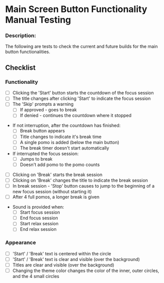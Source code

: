 # Main Screen Button Functionality Manual Testing 

### Description:
The following are tests to check the current and future builds for the main button functionalities.

## Checklist
### Functionality
- [ ] Clicking the 'Start' button starts the countdown of the focus session
- [ ] The title changes after clicking 'Start' to indicate the focus session
- [ ] The 'Skip' prompts a warning
  - [ ] If approved - goes to break
  - [ ] If denied - continues the countdown where it stopped
- If not interruption, after the countdown has finished:
  - [ ] Break button appears
  - [ ] Title changes to indicate it's break time
  - [ ] A single pomo is added (below the main button)
  - [ ] The break timer doesn't start automatically
- If interrupted the focus session:
  - [ ] Jumps to break 
  - [ ] Doesn't add pomo to the pomo counts
- [ ] Clicking on 'Break' starts the break session
- [ ] Clicking on 'Break' changes the title to indicate the break session
- [ ] In break session - 'Stop' button causes to jump to the beginning of a new focus session (without starting it)
- [ ] After 4 full pomos, a longer break is given
- Sound is provided when:
  - [ ] Start focus session
  - [ ] End focus session
  - [ ] Start relax session
  - [ ] End relax session 

### Appearance 
- [ ] 'Start' / 'Break' text is centered within the circle 
- [ ] 'Start' / 'Break' text is clear and visible (over the background) 
- [ ] Titles are clear and visible (over the background) 
- [ ] Changing the theme color changes the color of the inner, outer circles, and the 4 small circles